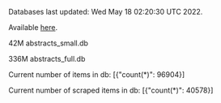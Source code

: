 Databases last updated: Wed May 18 02:20:30 UTC 2022. 

Available [here](https://github.com/cbeauhilton/ash-db/releases).


42M	abstracts_small.db

336M	abstracts_full.db

Current number of items in db:
[{"count(*)": 96904}]

Current number of scraped items in db:
[{"count(*)": 40578}]
